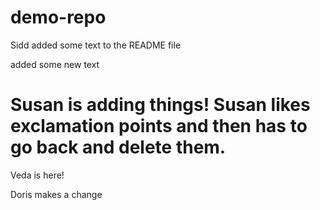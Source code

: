 # demo-repo

Sidd added some text to the README file

added some new text


Susan is adding things! Susan likes exclamation points and then has to go back and delete them.
=======
Veda is here!

Doris makes a change
